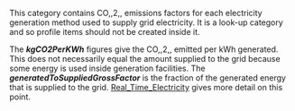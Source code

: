 This category contains CO,,2,, emissions factors for each electricity
generation method used to supply grid electricity. It is a look-up
category and so profile items should not be created inside it.

The ***kgCO2PerKWh*** figures give the CO,,2,, emitted per kWh
generated. This does not necessarily equal the amount supplied to the
grid because some energy is used inside generation facilities. The
***generatedToSuppliedGrossFactor*** is the fraction of the generated
energy that is supplied to the grid.
[Real\_Time\_Electricity](Real_Time_Electricity) gives more detail on
this point.
